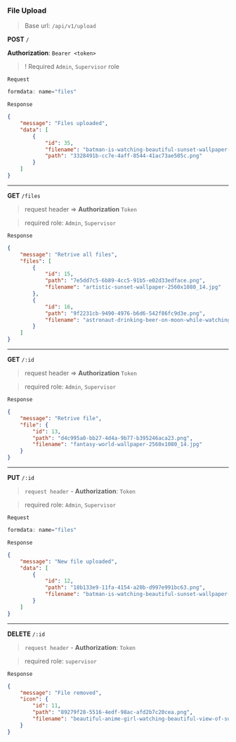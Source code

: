 ### File Upload

> Base url: `/api/v1/upload`

**POST** `/`

**Authorization**: `Bearer <token>`

> ! Required `Admin`, `Supervisor` role

`Request`
```js
formdata: name="files"
```

`Response`

```json
{
    "message": "Files uploaded",
    "data": [
        {
            "id": 35,
            "filename": "batman-is-watching-beautiful-sunset-wallpaper-2560x1080_14 — копия.jpg",
            "path": "3328491b-cc7e-4aff-8544-41ac73ae505c.png"
        }
    ]
}
```

---

**GET**  `/files` 

> request header => **Authorization** `Token`

> required role: `Admin`, `Supervisor`

`Response`

```json
{
    "message": "Retrive all files",
    "files": [
        {
            "id": 15,
            "path": "7e5dd7c5-6b89-4cc5-91b5-e02d33edface.png",
            "filename": "artistic-sunset-wallpaper-2560x1080_14.jpg"
        },
        {
            "id": 16,
            "path": "9f2231cb-9490-4976-b6d6-542f86fc9d3e.png",
            "filename": "astronaut-drinking-beer-on-moon-while-watching-earth-wallpaper-2560x1080_14.jpg"
        } 
    ]
}
```

---

**GET** `/:id` 

> request header => **Authorization** `Token`

> required role: `Admin`, `Supervisor`

`Response`

```json
{
    "message": "Retrive file",
    "file": {
        "id": 13,
        "path": "d4c995a0-bb27-4d4a-9b77-b395246aca23.png",
        "filename": "fantasy-world-wallpaper-2560x1080_14.jpg"
    }
}
```

---

**PUT** `/:id`

> `request header` - **Authorization**: `Token` 

> required role: `Admin`, `Supervisor`

`Request`

```js
formdata: name="files"
```

`Response`

```json
{
    "message": "New file uploaded",
    "data": [
        {
            "id": 12,
            "path": "18b133e9-11fa-4154-a20b-d997e991bc63.png",
            "filename": "batman-is-watching-beautiful-sunset-wallpaper-2560x1080_14.jpg"
        }
    ]
}
```

---

**DELETE** `/:id`

> `request header` - **Authorization**: `Token` 

> required role: `supervisor`

`Response`

```json
{
    "message": "File removed",
    "icon": {
        "id": 11,
        "path": "89279f28-5516-4edf-98ac-afd2b7c20cea.png",
        "filename": "beautiful-anime-girl-watching-beautiful-view-of-sunset-and-clouds-wallpaper-2560x1080_14.jpg"
    }
}
```